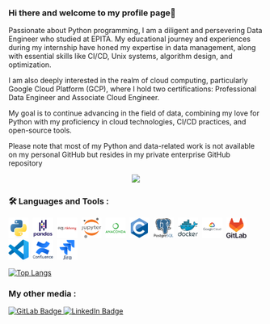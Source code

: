 ### Hi there and welcome to my profile page👋

Passionate about Python programming, I am a diligent and persevering Data Engineer who studied at EPITA. My educational journey and experiences during my internship have honed my expertise in data management, along with essential skills like CI/CD, Unix systems, algorithm design, and optimization.

I am also deeply interested in the realm of cloud computing, particularly Google Cloud Platform (GCP), where I hold two certifications: Professional Data Engineer and Associate Cloud Engineer.

My goal is to continue advancing in the field of data, combining my love for Python with my proficiency in cloud technologies, CI/CD practices, and open-source tools.

Please note that most of my Python and data-related work is not available on my personal GitHub but resides in my private enterprise GitHub repository

<div id="header" align="center">
  <img src="https://media2.giphy.com/media/JWuBH9rCO2uZuHBFpm/200w.webp?cid=ecf05e4772o31j3fz6u78mngg15jlbi0a7dv3d5qk5zvm4ef&ep=v1_gifs_search&rid=200w.webp&ct=g"/>
</div>

### :hammer_and_wrench: Languages and Tools :
<div>
  <img src="https://github.com/devicons/devicon/blob/master/icons/python/python-original.svg" title="Python" alt="Python" width="40" height="40"/>&nbsp;
  <img src="https://github.com/devicons/devicon/blob/master/icons/pandas/pandas-original-wordmark.svg" title="Pandas" alt="Pandas" width="40" height="40"/>&nbsp;
  <img src="https://github.com/devicons/devicon/blob/master/icons/sqlalchemy/sqlalchemy-original-wordmark.svg" title="SqlAlchemy" alt="SqlAlchemy" width="40" height="40"/>&nbsp;
  <img src="https://github.com/devicons/devicon/blob/master/icons/jupyter/jupyter-original-wordmark.svg" title="Jupyter" alt="Jupyter" width="40" height="40"/>&nbsp;
  <img src="https://github.com/devicons/devicon/blob/master/icons/anaconda/anaconda-original-wordmark.svg" title="Anaconda" alt="Anaconda" width="40" height="40"/>&nbsp;
  <img src="https://github.com/devicons/devicon/blob/master/icons/c/c-original.svg" title="C" alt="C" width="40" height="40"/>&nbsp;
  <img src="https://github.com/devicons/devicon/blob/master/icons/postgresql/postgresql-original-wordmark.svg" title="PostgreSQL" alt="PostgreSQL" width="40" height="40"/>&nbsp;
  <img src="https://github.com/devicons/devicon/blob/master/icons/docker/docker-original-wordmark.svg" title="Docker" alt="Docker" width="40" height="40"/>&nbsp;
  <img src="https://github.com/devicons/devicon/blob/master/icons/googlecloud/googlecloud-original-wordmark.svg" title="Google Cloud" alt="Google Cloud" width="40" height="40"/>&nbsp;
  <img src="https://github.com/devicons/devicon/blob/master/icons/gitlab/gitlab-original-wordmark.svg" title="GitLab" alt="GitLab" width="40" height="40"/>&nbsp;
  <img src="https://github.com/devicons/devicon/blob/master/icons/vscode/vscode-original.svg" title="VSCode" alt="VSCode" width="40" height="40"/>&nbsp;
  <img src="https://github.com/devicons/devicon/blob/master/icons/confluence/confluence-original-wordmark.svg" title="Confluence" alt="Confluence" width="40" height="40"/>&nbsp;
  <img src="https://github.com/devicons/devicon/blob/master/icons/jira/jira-original-wordmark.svg" title="Jira" alt="Jira" width="40" height="40"/>&nbsp;
</div>

[![Top Langs](https://github-readme-stats.vercel.app/api/top-langs/?username=bapthub&layout=compact&theme=vision-friendly-dark)](https://github.com/anuraghazra/github-readme-stats)

### My other media :
<div id="badges">
  <a href="https://gitlab.com/bapthub">
    <img src="https://img.shields.io/badge/Gitlab-orange?logo=gitlab&logoColor=white&style=for-the-badge" alt="GitLab Badge"/>
  </a>
  <a href="https://www.linkedin.com/in/bbucamp/">
    <img src="https://img.shields.io/badge/LinkedIn-blue?logo=linkedin&logoColor=white&style=for-the-badge" alt="LinkedIn Badge"/>
  </a>
</div>

